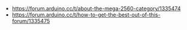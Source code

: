 - https://forum.arduino.cc/t/about-the-mega-2560-category/1335474
- https://forum.arduino.cc/t/how-to-get-the-best-out-of-this-forum/1335475
